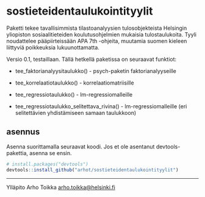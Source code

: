 
<!-- README.md is generated from README.Rmd. Please edit that file -->

# sostieteidentaulukointityylit

<!-- badges: start -->
<!-- badges: end -->

Paketti tekee tavallisimmista tilastoanalyysien tulosobjekteista
Helsingin yliopiston sosiaalitieteiden koulutusohjelmien mukaisia
tulostaulukoita. Tyyli noudattelee pääpiirteissään APA 7th -ohjeita,
muutamia suomen kieleen liittyviä poikkeuksia lukuunottamatta.

Versio 0.1, testaillaan. Tällä hetkellä paketissa on seuraavat funktiot:

- tee_faktorianalyysitaulukko() - psych-paketin faktorianalyyseille

- tee_korrelaatiotaulukko() - korrelaatiomatriisille

- tee_regressiotaulukko() - lm-regressiomalleille

- tee_regressiotaulukko_selitettava_rivina() - lm-regressiomalleille
  (eri selitettävien yhdistämiseen samaan taulukkoon)

## asennus

Asenna suorittamalla seuraavat koodi. Jos et ole asentanut
devtools-pakettia, asenna se ensin.

``` r
# install.packages("devtools")
devtools::install_github("arhot/sostieteidentaulukointityylit")
```

------------------------------------------------------------------------

Ylläpito Arho Toikka <arho.toikka@helsinki.fi>
